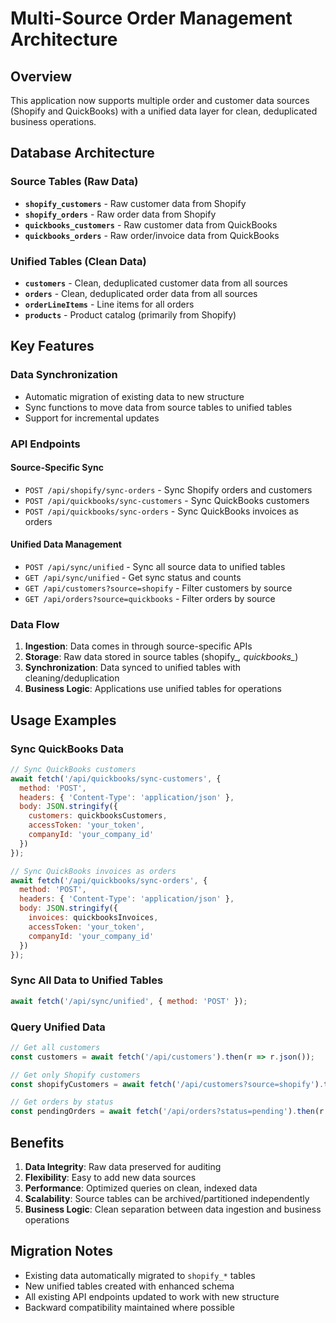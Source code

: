 # Multi-Source Order Management Architecture

## Overview

This application now supports multiple order and customer data sources (Shopify and QuickBooks) with a unified data layer for clean, deduplicated business operations.

## Database Architecture

### Source Tables (Raw Data)
- **`shopify_customers`** - Raw customer data from Shopify
- **`shopify_orders`** - Raw order data from Shopify  
- **`quickbooks_customers`** - Raw customer data from QuickBooks
- **`quickbooks_orders`** - Raw order/invoice data from QuickBooks

### Unified Tables (Clean Data)
- **`customers`** - Clean, deduplicated customer data from all sources
- **`orders`** - Clean, deduplicated order data from all sources
- **`orderLineItems`** - Line items for all orders
- **`products`** - Product catalog (primarily from Shopify)

## Key Features

### Data Synchronization
- Automatic migration of existing data to new structure
- Sync functions to move data from source tables to unified tables
- Support for incremental updates

### API Endpoints

#### Source-Specific Sync
- `POST /api/shopify/sync-orders` - Sync Shopify orders and customers
- `POST /api/quickbooks/sync-customers` - Sync QuickBooks customers
- `POST /api/quickbooks/sync-orders` - Sync QuickBooks invoices as orders

#### Unified Data Management
- `POST /api/sync/unified` - Sync all source data to unified tables
- `GET /api/sync/unified` - Get sync status and counts
- `GET /api/customers?source=shopify` - Filter customers by source
- `GET /api/orders?source=quickbooks` - Filter orders by source

### Data Flow

1. **Ingestion**: Data comes in through source-specific APIs
2. **Storage**: Raw data stored in source tables (shopify_*, quickbooks_*)
3. **Synchronization**: Data synced to unified tables with cleaning/deduplication
4. **Business Logic**: Applications use unified tables for operations

## Usage Examples

### Sync QuickBooks Data
```javascript
// Sync QuickBooks customers
await fetch('/api/quickbooks/sync-customers', {
  method: 'POST',
  headers: { 'Content-Type': 'application/json' },
  body: JSON.stringify({
    customers: quickbooksCustomers,
    accessToken: 'your_token',
    companyId: 'your_company_id'
  })
});

// Sync QuickBooks invoices as orders
await fetch('/api/quickbooks/sync-orders', {
  method: 'POST',
  headers: { 'Content-Type': 'application/json' },
  body: JSON.stringify({
    invoices: quickbooksInvoices,
    accessToken: 'your_token',
    companyId: 'your_company_id'
  })
});
```

### Sync All Data to Unified Tables
```javascript
await fetch('/api/sync/unified', { method: 'POST' });
```

### Query Unified Data
```javascript
// Get all customers
const customers = await fetch('/api/customers').then(r => r.json());

// Get only Shopify customers
const shopifyCustomers = await fetch('/api/customers?source=shopify').then(r => r.json());

// Get orders by status
const pendingOrders = await fetch('/api/orders?status=pending').then(r => r.json());
```

## Benefits

1. **Data Integrity**: Raw data preserved for auditing
2. **Flexibility**: Easy to add new data sources
3. **Performance**: Optimized queries on clean, indexed data
4. **Scalability**: Source tables can be archived/partitioned independently
5. **Business Logic**: Clean separation between data ingestion and business operations

## Migration Notes

- Existing data automatically migrated to `shopify_*` tables
- New unified tables created with enhanced schema
- All existing API endpoints updated to work with new structure
- Backward compatibility maintained where possible
